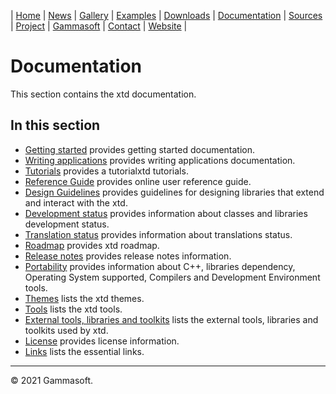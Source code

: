 | [Home](home.md) | [News](news.md) | [Gallery](gallery.md) | [Examples](examples.md) | [Downloads](downloads.md) | [Documentation](documentation.md) | [Sources](https://github.com/gammasoft71/xtd) | [Project](https://sourceforge.net/projects/xtdpro/) | [Gammasoft](gammasoft.md)  | [Contact](contact.md) | [Website](https://gammasoft71.wixsite.com/xtdpro) |

# Documentation

This section contains the xtd documentation. ​

## In this section

* [Getting started](getting_started.md) provides getting started documentation.
* [Writing applications](writing_applications.md) provides writing applications documentation.
* [Tutorials](tutorials.md) provides a tutorialxtd tutorials.
* [Reference Guide](https://codedocs.xyz/gammasoft71/xtd/index.html) provides online user reference guide.
* [Design Guidelines](design_guidelines.md) provides guidelines for designing libraries that extend and interact with the xtd.
* [Development status](development_status.md) provides information about classes and libraries development status.
* [Translation status](translations_status.md) provides information about translations status.
* [Roadmap](roadmap.md) provides xtd roadmap.
* [Release notes](release_notes.md) provides release notes information.
* [Portability](portability.md) provides information about C++, libraries dependency, Operating System supported, Compilers and Development Environment tools.
* [Themes](themes.md) lists the xtd themes.
* [Tools](tools.md) lists the xtd tools.
* [External tools, libraries and toolkits](external_tools_libraries_and_toolkits.md) lists the external tools, libraries and toolkits used by xtd.
* [License](license.md) provides license information.
* [Links](links.md) lists the essential links.

______________________________________________________________________________________________

© 2021 Gammasoft.
